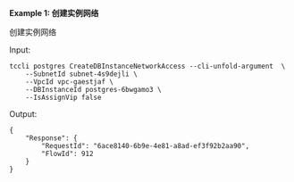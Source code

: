 **Example 1: 创建实例网络**

创建实例网络

Input: 

```
tccli postgres CreateDBInstanceNetworkAccess --cli-unfold-argument  \
    --SubnetId subnet-4s9dejli \
    --VpcId vpc-gaestjaf \
    --DBInstanceId postgres-6bwgamo3 \
    --IsAssignVip false
```

Output: 
```
{
    "Response": {
        "RequestId": "6ace8140-6b9e-4e81-a8ad-ef3f92b2aa90",
        "FlowId": 912
    }
}
```

